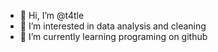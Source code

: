 - 👋 Hi, I’m @t4tle
- 👀 I’m interested in data analysis and cleaning
- 🌱 I’m currently learning programing on github
 




